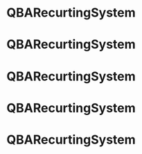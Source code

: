 # QBARecurtingSystem
# QBARecurtingSystem
# QBARecurtingSystem
# QBARecurtingSystem
# QBARecurtingSystem
